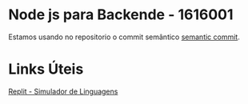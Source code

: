 # Node js para Backende - 1616001


Estamos usando no repositorio o commit semântico [semantic commit](https://www.conventionalcommits.org/en/v1.0.0/).

# Links Úteis

[Replit - Simulador de Linguagens](https://replit.com/@CcerofeFeij/Nodejs#index.js)